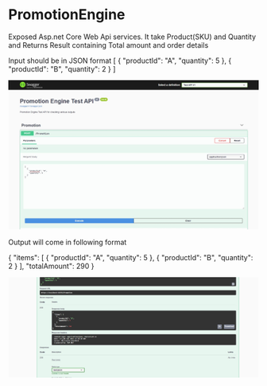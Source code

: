 # PromotionEngine

Exposed Asp.net Core Web Api services. It take Product(SKU) and Quantity and Returns Result containing Total amount and order details


Input should be in JSON format
[
  {
    "productId": "A",
    "quantity": 5
  },
  {
    "productId": "B",
    "quantity": 2
  }
]

![Alt text](https://github.com/vinayreddy4034/PromotionEngine/blob/main/Snapshots/Input.jpg?raw=true "Input")

Output will come in following format

{
  "items": [
    {
      "productId": "A",
      "quantity": 5
    },
    {
      "productId": "B",
      "quantity": 2
    }
  ],
  "totalAmount": 290
}

![Alt text](https://github.com/vinayreddy4034/PromotionEngine/blob/main/Snapshots/Output.jpg?raw=true "Input")


